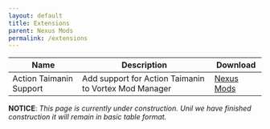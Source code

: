 ```yaml
---
layout: default
title: Extensions
parent: Nexus Mods
permalink: /extensions
---
```


| Name | Description | Download |
| --- | --- | --- |
| Action Taimanin Support | Add support for Action Taimanin to Vortex Mod Manager | [Nexus Mods][546] |

[546]: https://www.nexusmods.com/site/mods/546


**NOTICE**: *This page is currently under construction. Unil we have finished construction it will remain in basic table format.*
